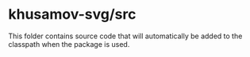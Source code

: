 # khusamov-svg/src

This folder contains source code that will automatically be added to the classpath when
the package is used.

